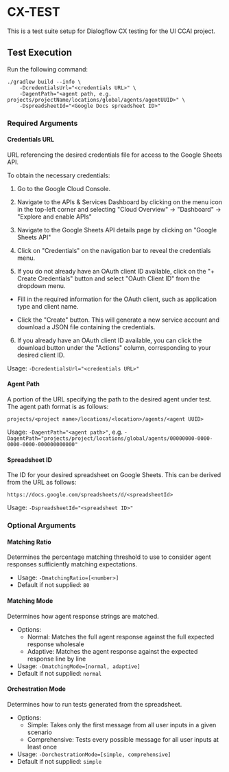 # CX-TEST

This is a test suite setup for Dialogflow CX testing for the UI CCAI project.

## Test Execution

Run the following command:

```
./gradlew build --info \
    -DcredentialsUrl="<credentials URL>" \
    -DagentPath="<agent path, e.g. projects/projectName/locations/global/agents/agentUUID>" \
    -DspreadsheetId="<Google Docs spreadsheet ID>"
```

### Required Arguments

#### Credentials URL

URL referencing the desired credentials file for access to the Google Sheets API.

To obtain the necessary credentials:

1. Go to the Google Cloud Console.

2. Navigate to the APIs & Services Dashboard by clicking on the menu icon in the top-left corner and selecting "Cloud Overview" -> "Dashboard" -> "Explore and enable APIs"

3. Navigate to the Google Sheets API details page by clicking on "Google Sheets API"

4. Click on "Credentials" on the navigation bar to reveal the credentials menu.

5. If you do not already have an OAuth client ID available, click on the "+ Create Credentials" button and select "OAuth Client ID" from the dropdown menu.

  - Fill in the required information for the OAuth client, such as application type and client name.

  - Click the "Create" button. This will generate a new service account and download a JSON file containing the credentials.

6. If you already have an OAuth client ID available, you can click the download button under the "Actions" column, corresponding to your desired client ID.

Usage: `-DcredentialsUrl="<credentials URL>"`

#### Agent Path

A portion of the URL specifying the path to the desired agent under test. The agent path format is as follows:

```
projects/<project name>/locations/<location>/agents/<agent UUID>
```

Usage: `-DagentPath="<agent path>"`, e.g. `-DagentPath="projects/project/locations/global/agents/00000000-0000-0000-0000-000000000000"`

#### Spreadsheet ID

The ID for your desired spreadsheet on Google Sheets. This can be derived from the URL as follows:

```
https://docs.google.com/spreadsheets/d/<spreadsheetId>
```

Usage: `-DspreadsheetId="<spreadsheet ID>"`

### Optional Arguments

#### Matching Ratio

Determines the percentage matching threshold to use to consider agent responses sufficiently matching expectations.

- Usage: `-DmatchingRatio=[<number>]`
- Default if not supplied: `80`


#### Matching Mode

Determines how agent response strings are matched.

- Options:
  - Normal: Matches the full agent response against the full expected response wholesale
  - Adaptive: Matches the agent response against the expected response line by line
- Usage: `-DmatchingMode=[normal, adaptive]`
- Default if not supplied: `normal`

#### Orchestration Mode

Determines how to run tests generated from the spreadsheet.

- Options:
  - Simple: Takes only the first message from all user inputs in a given scenario
  - Comprehensive: Tests every possible message for all user inputs at least once
- Usage: `-DorchestrationMode=[simple, comprehensive]`
- Default if not supplied: `simple`
